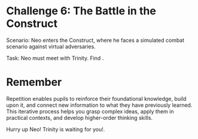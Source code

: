 # Challenge 6: The Battle in the Construct

Scenario: Neo enters the Construct, where he faces a simulated combat scenario against virtual adversaries.

Task: Neo must meet with Trinity. Find . 

# Remember

Repetition enables pupils to reinforce their foundational knowledge, build upon it, and connect new information to what they have previously learned. This iterative process helps you grasp complex ideas, apply them in practical contexts, and develop higher-order thinking skills.

Hurry up Neo! Trinity is waiting for you!. 

 